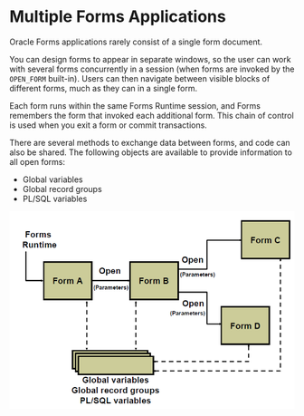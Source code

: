 # Multiple Forms Applications

Oracle Forms applications rarely consist of a single form document.

You can design forms to appear in separate windows, so the user can work with several forms concurrently in a session (when forms are invoked by the ```OPEN_FORM``` built-in). Users can then navigate between visible blocks of different forms, much as they can in a single form.

Each form runs within the same Forms Runtime session, and Forms remembers the form that invoked each additional form. This chain of control is used when you exit a form or commit transactions.

There are several methods to exchange data between forms, and code can also be shared. The following objects are available to provide information to all open forms: 
- Global variables
- Global record groups
- PL/SQL variables

![Multiple Forms Application](../images/multiple_forms.png)